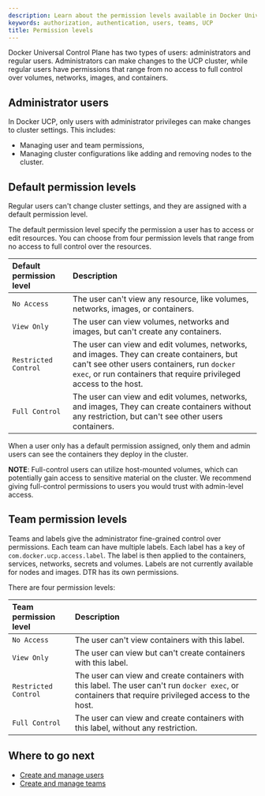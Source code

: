 ```yaml
---
description: Learn about the permission levels available in Docker Universal Control Plane.
keywords: authorization, authentication, users, teams, UCP
title: Permission levels
---
```

Docker Universal Control Plane has two types of users: administrators and regular users. Administrators can make changes to the UCP cluster, while regular users have permissions that range from no access to full control over volumes, networks, images, and containers.

## Administrator users

In Docker UCP, only users with administrator privileges can make changes to cluster settings. This includes:

* Managing user and team permissions,
* Managing cluster configurations like adding and removing nodes to the cluster.

## Default permission levels

Regular users can't change cluster settings, and they are assigned with a default permission level.

The default permission level specify the permission a user has to access or edit resources. You can choose from four permission levels that range from no access to full control over the resources.

| Default permission level | Description                                                                                                                                                                                                  |
|:------------------------ |:------------------------------------------------------------------------------------------------------------------------------------------------------------------------------------------------------------ |
| `No Access`              | The user can't view any resource, like volumes, networks, images, or containers.                                                                                                                             |
| `View Only`              | The user can view volumes, networks and images, but can't create any containers.                                                                                                                             |
| `Restricted Control`     | The user can view and edit volumes, networks, and images. They can create containers, but can't see other users containers, run `docker exec`, or run containers that require privileged access to the host. |
| `Full Control`           | The user can view and edit volumes, networks, and images, They can create containers without any restriction, but can't see other users containers.                                                          |

When a user only has a default permission assigned, only them and admin users can see the containers they deploy in the cluster.

**NOTE**: Full-control users can utilize host-mounted volumes, which can potentially gain access to sensitive material on the cluster. We recommend giving full-control permissions to users you would trust with admin-level access.

## Team permission levels

Teams and labels give the administrator fine-grained control over permissions. Each team can have multiple labels. Each label has a key of `com.docker.ucp.access.label`. The label is then applied to the containers, services, networks, secrets and volumes. Labels are not currently available for nodes and images. DTR has its own permissions.

There are four permission levels:

| Team permission level | Description                                                                                                                                          |
|:--------------------- |:---------------------------------------------------------------------------------------------------------------------------------------------------- |
| `No Access`           | The user can't view containers with this label.                                                                                                      |
| `View Only`           | The user can view but can't create containers with this label.                                                                                       |
| `Restricted Control`  | The user can view and create containers with this label. The user can't run `docker exec`, or containers that require privileged access to the host. |
| `Full Control`        | The user can view and create containers with this label, without any restriction.                                                                    |

## Where to go next

* [Create and manage users](create-and-manage-users.md)
* [Create and manage teams](create-and-manage-teams.md)